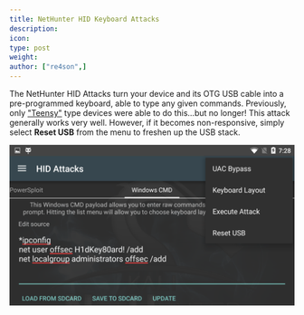 ```yaml
---
title: NetHunter HID Keyboard Attacks
description:
icon:
type: post
weight:
author: ["re4son",]
---
```


The NetHunter HID Attacks turn your device and its OTG USB cable into a pre-programmed keyboard, able to type any given commands. Previously, only ["Teensy"](https://www.pjrc.com/teensy/) type devices were able to do this…but no longer! This attack generally works very well. However, if it becomes non-responsive, simply select **Reset USB** from the menu to freshen up the USB stack.

![](./nethunter-hid.png)
